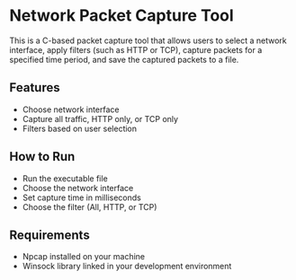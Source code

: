 # Network Packet Capture Tool

This is a C-based packet capture tool that allows users to select a network interface, apply filters (such as HTTP or TCP), capture packets for a specified time period, and save the captured packets to a file.

## Features
- Choose network interface
- Capture all traffic, HTTP only, or TCP only
- Filters based on user selection

## How to Run
- Run the executable file
- Choose the network interface
- Set capture time in milliseconds
- Choose the filter (All, HTTP, or TCP)

## Requirements
- Npcap installed on your machine
- Winsock library linked in your development environment